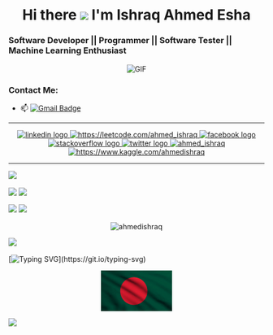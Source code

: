<h1 align="center">
 Hi there <img src="https://media.giphy.com/media/hvRJCLFzcasrR4ia7z/giphy.gif" width="28"> I'm Ishraq Ahmed Esha
</h1>

<!-- Typing SVG by DenverCoder1 - https://github.com/DenverCoder1/readme-typing-svg -->
<!-- <p align="center">
  <a href="https://github.com/ahmedishraq/readme-typing-svg"><img src="https://readme-typing-svg.herokuapp.com/?lines=Software%20Developer;Programmer;Student;Machine%20Learning%20Enthusisat&font=Fira%20Code&center=true&width=440&height=45&color=03A062&vCenter=true&size=22"></a>
</p> -->

### Software Developer || Programmer || Software Tester || Machine Learning Enthusiast 

<!-- v2 GIF start -->
<p align='center'>
 <img align="center" alt="GIF" src="https://github.com/abhisheknaiidu/abhisheknaiidu/blob/master/code.gif?raw=true" width="500"   height="320" />
</p>
<!-- v2 GIF end -->

### Contact Me:
- 📫 [![Gmail Badge](https://img.shields.io/badge/-ishraqahmedbd@gmail.com-red?style=flat-roundedrectangle&logo=Gmail&logoColor=white&link=mailto:ishraqahmedbd@gmail.com)](ishraqahmedbd@gmail.com)
<hr>


<!-- old social media icon start  -->

<!-- <p align='center'>
  <a href="https://www.linkedin.com/in/ishraq-ahmed-esha-244978172/">
    <img src="https://img.shields.io/badge/linkedin-%230077B5.svg?&style=for-the-badge&logo=linkedin&logoColor=white" />
  </a>&nbsp;&nbsp;
  <a href="https://www.facebook.com/ishraq.ahmed.14">
    <img src="https://img.shields.io/badge/Facebook-1877F2?style=for-the-badge&logo=facebook&logoColor=white" />        
  </a>&nbsp;&nbsp;
  <a href="https://www.kaggle.com/ahmedishraq">
    <img src="https://img.shields.io/badge/Kaggle-20BEFF?style=for-the-badge&logo=Kaggle&logoColor=white" />
  </a>&nbsp;&nbsp;
</p> -->

<!-- old social media icon end -->

<!-- new social media icon start-->
<div align="center">
  <a href=" linkedin.com/in/ishraq-ahmed-esha-244978172" target="_blank">
    <img src="https://raw.githubusercontent.com/maurodesouza/profile-readme-generator/master/src/assets/icons/social/linkedin/default.svg" width="80" height="40" alt="linkedin logo"  />
  </a>
 <a href="https://www.leetcode.com/https://leetcode.com/ahmed_ishraq" target="blank"><img src="https://raw.githubusercontent.com/rahuldkjain/github-profile-readme-generator/master/src/images/icons/Social/leet-code.svg" alt="https://leetcode.com/ahmed_ishraq" height="40" width="80" />
 </a>
  <a href="https://facebook.com/ishraq.ahmed.14" target="_blank">
    <img src="https://raw.githubusercontent.com/maurodesouza/profile-readme-generator/master/src/assets/icons/social/facebook/default.svg" width="80" height="40" alt="facebook logo"  />
  </a>
   <a href="https://stackoverflow.com/users/12038717/ishraq-ahmed-esha" target="_blank">
    <img src="https://raw.githubusercontent.com/maurodesouza/profile-readme-generator/master/src/assets/icons/social/stackoverflow/default.svg" width="80" height="40" alt="stackoverflow logo"  />
  </a>
  <a href="https://twitter.com/ahmed_ishraq" target="_blank">
    <img src="https://raw.githubusercontent.com/maurodesouza/profile-readme-generator/master/src/assets/icons/social/twitter/default.svg" width="80" height="40" alt="twitter logo"  />
  </a>
 <a href="https://instagram.com/ahmed_ishraq" target="blank"><img src="https://raw.githubusercontent.com/rahuldkjain/github-profile-readme-generator/master/src/images/icons/Social/instagram.svg" alt="ahmed_ishraq" height="40" width="80" /></a>
 <a href="https://kaggle.com/https://www.kaggle.com/ahmedishraq" target="blank"><img src="https://raw.githubusercontent.com/rahuldkjain/github-profile-readme-generator/master/src/images/icons/Social/kaggle.svg" alt="https://www.kaggle.com/ahmedishraq" height="40" width="80" /></a>
</div>


<!-- new social media icon end -->


<hr>

<!-- new social media icon end -->

<!-- new v2 profile card start -->

<!-- new v2 profile card end -->
![](http://github-profile-summary-cards.vercel.app/api/cards/profile-details?username=ahmedishraq&theme=radical)


<!-- v1 activity graph start -->
<!-- <p align="center">
<img src="https://activity-graph.herokuapp.com/graph?username=ahmedishraq&theme=redical&area=true&hide_border=true" width="100%">
</a>
</p> -->

<!-- v1 activity graph end -->
 

<!-- v1 look for lang start-->
<!--<center>
  <table>
    <tr>
        <td><img width="400px" align="left" src="https://github-readme-stats.vercel.app/api/top-langs/?username=ahmedishraq&langs_count=12&theme=tokyonight&layout=compact" /></td>
        <td><img width="495px" align="left" src="https://github-readme-stats.vercel.app/api?username=ahmedishraq&show_icons=true_color=fff&icon_color=79ff97&text_color=9f9f9f&bg_color=151515" /></td> 
     <td><img width="495px" align="left" src="https://github-readme-stats.vercel.app/api?username=ahmedishraq&show_icons=true&theme=radical" alt="ahmedishraq" /></td>
    </tr>   
  </table>
</center> -->

<!-- v1 look for lang end -->

<!-- v2 lang start -->
![](http://github-profile-summary-cards.vercel.app/api/cards/repos-per-language?username=ahmedishraq&theme=radical)
![](http://github-profile-summary-cards.vercel.app/api/cards/most-commit-language?username=ahmedishraq&theme=radical)

<!-- v2 lang end -->

<!-- v2 stat & commit start -->
![](http://github-profile-summary-cards.vercel.app/api/cards/stats?username=ahmedishraq&theme=radical)
![](http://github-profile-summary-cards.vercel.app/api/cards/productive-time?username=ahmedishraq&theme=radical&utcOffset=6)
<!-- v2 stat & commit end -->


<!-- v1 streak start -->
<p align="center">
<img align="center" src="https://github-readme-streak-stats.herokuapp.com/?user=ahmedishraq&count_private=true&theme=radical" alt="ahmedishraq" />
</p>

<!-- v1 streak end -->

<!-- visitor count start -->
<div align="left">
  <img src="https://profile-counter.glitch.me/ahmedishraq/count.svg?"  />
</div>

<!-- visitor count end -->
 


<!-- new feature adding start -->
<!--<div align=center>
        <img src="https://raw.githubusercontent.com/AhmedFathyDev/AhmedFathyDev/main/GitHub.gif" alt="GitHub Octocat Logo" height="100">
        <p>Loading</p>
</div> -->

[![Typing SVG](https://readme-typing-svg.herokuapp.com?font=Ubuntu&color=%230EAA20&vCenter=true&lines=Thanks+for+visiting!)](https://git.io/typing-svg)
    
<!-- new feature adding end -->

<p align='center'>
 <img align="center" alt="GIF" src="https://github.com/ahmedishraq/ahmedishraq/blob/main/bd_flag.png?raw=true" width="140"   height="80" />
</p>


<!-- ending gif start -->
<div>
<img src="https://raw.githubusercontent.com/Trilokia/Trilokia/379277808c61ef204768a61bbc5d25bc7798ccf1/bottom_header.svg" />
</div>



